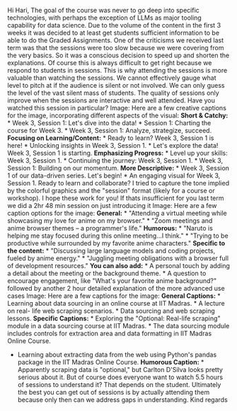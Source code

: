 Hi Hari,
The goal of the course was never to go deep into specific technologies, with
perhaps the exception of LLMs as major tooling capability for data science.
Due to the volume of the content in the first 3 weeks it was decided to at
least get students sufficient information to be able to do the Graded
Assignments. One of the criticisms we received last term was that the sessions
were too slow because we were covering from the very basics. So it was a
conscious decision to speed up and shorten the explanations. Of course this is
always difficult to get right because we respond to students in sessions. This
is why attending the sessions is more valuable than watching the sessions. We
cannot effectively gauge what level to pitch at if the audience is silent or
not involved. We can only guess the level of the vast silent mass of students.
The quality of sessions only improve when the sessions are interactive and
well attended.
Have you watched this session in particular?
Image: Here are a few creative captions for the image, incorporating different
aspects of the visual: **Short & Catchy:** * Week 3, Session 1: Let's dive
into the data! * Session 1: Charting the course for Week 3. * Week 3, Session
1: Analyze, strategize, succeed. **Focusing on Learning/Content:** * Ready to
learn? Week 3, Session 1 is here! * Unlocking insights in Week 3, Session 1. *
Let's explore the data! Week 3, Session 1 is starting. **Emphasizing
Progress:** * Level up your skills: Week 3, Session 1. * Continuing the
journey: Week 3, Session 1. * Week 3, Session 1: Building on our momentum.
**More Descriptive:** * Week 3, Session 1 of our data-driven series. Let's
begin! * An engaging visual for Week 3, Session 1. Ready to learn and
collaborate? I tried to capture the tone implied by the colorful graphics and
the "session" format (likely for a course or workshop). I hope these work for
you!
If thats insufficient for you last term we did a 2hr 48 min session on just
introducing it
Image: Here are a few caption options for the image: **General:** * "Attending
a virtual meeting while showcasing my love for anime on my browser." * "Zoom
meetings and anime browser themes – a programmer's life." **Humorous:** *
"Naruto is helping me stay focused during this online meeting...I think." *
"Trying to be productive while surrounded by my favorite anime characters."
**Specific to the content:** * "Discussing large language models and coding
projects, fueled by anime energy." * "Juggling meeting obligations with a
browser full of development resources." **You can also add:** * A personal
touch by adding a detail about the meeting or the background theme. * A
question to encourage engagement, like "What's your favorite anime
background?"
followed by another 2 hour detailed explanation of the more advanced use cases
Image: Here are a few captions for the image: **General Captions:** * Learning
about data sourcing in an online course at IIT Madras. * A lecture on real-
life web scraping scenarios. * Data sourcing and web scraping lessons.
**Specific Captions:** * Exploring the "Optional: Real-life scraping" module
in a data sourcing course at IIT Madras. * The data sourcing module includes
controls for extraction area and data formatting in IIT Madras Online Course.
* Learning about extracting data from the web using Python's pandas package in
the IIT Madras Online Course. **Humorous Caption:** * Apparently scraping data
is "optional," but Carlton D'Silva looks pretty serious about it.
But of course does everyone want to watch 5.5 hours of sessions to understand
it? That depends on the student.
Ultimately the best you can get out of sessions is by actually attending them
because only then can we address gaps in understanding.
Kind regards